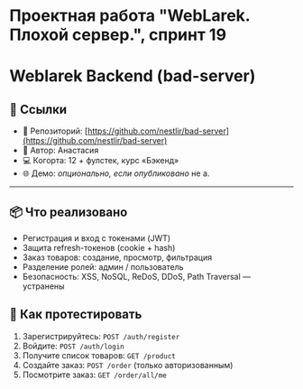 # Проектная работа "WebLarek. Плохой сервер.", спринт 19
# Weblarek Backend (bad-server)

## 📎 Ссылки

- 🔗 Репозиторий: [https://github.com/nestlir/bad-server](https://github.com/nestlir/bad-server)
- 👤 Автор: Анастасия
- 💻 Когорта: 12 + фулстек, курс «Бэкенд»
- 🌐 Демо: *опционально, если опубликовано* не а.

---

## 📦 Что реализовано

- Регистрация и вход с токенами (JWT)
- Защита refresh-токенов (cookie + hash)
- Заказ товаров: создание, просмотр, фильтрация
- Разделение ролей: админ / пользователь
- Безопасность: XSS, NoSQL, ReDoS, DDoS, Path Traversal — устранены

## 🚀 Как протестировать

1. Зарегистрируйтесь: `POST /auth/register`
2. Войдите: `POST /auth/login`
3. Получите список товаров: `GET /product`
4. Создайте заказ: `POST /order` (только авторизованным)
5. Посмотрите заказ: `GET /order/all/me`
